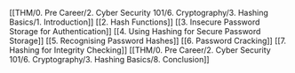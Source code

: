 [[THM/0. Pre Career/2. Cyber Security 101/6. Cryptography/3. Hashing Basics/1. Introduction]]
[[2. Hash Functions]]
[[3. Insecure Password Storage for Authentication]]
[[4. Using Hashing for Secure Password Storage]]
[[5. Recognising Password Hashes]]
[[6. Password Cracking]]
[[7. Hashing for Integrity Checking]]
[[THM/0. Pre Career/2. Cyber Security 101/6. Cryptography/3. Hashing Basics/8. Conclusion]]
